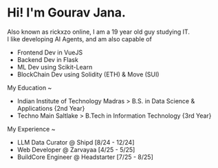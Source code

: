 # Hi! I'm Gourav Jana.

Also known as rickxzo online, I am a 19 year old guy studying IT.<br>
I like developing AI Agents, and am also capable of <br>
- Frontend Dev in VueJS<br>
- Backend Dev in Flask<br>
- ML Dev using Scikit-Learn<br>
- BlockChain Dev using Solidity (ETH) & Move (SUI)<br>
  
My Education ~<br>
- Indian Institute of Technology Madras > B.S. in Data Science & Applications {2nd Year}
- Techno Main Saltlake > B.Tech in Information Technology {3rd Year}

My Experience ~<br>
- LLM Data Curator @ Shipd [8/24 - 12/24]
- Web Developer @ Zarvayaa [4/25 - 5/25]
- BuildCore Engineer @ Headstarter [7/25 - 8/25]
  
